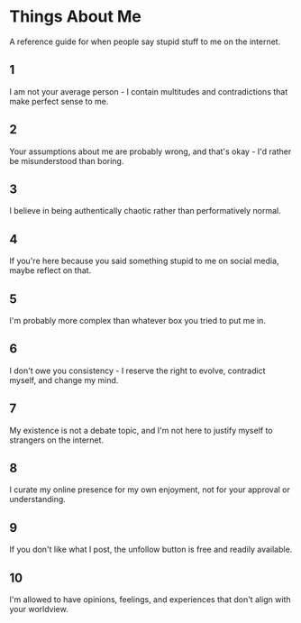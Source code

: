 # Things About Me

A reference guide for when people say stupid stuff to me on the internet.

## 1
I am not your average person - I contain multitudes and contradictions that make perfect sense to me.

## 2  
Your assumptions about me are probably wrong, and that's okay - I'd rather be misunderstood than boring.

## 3
I believe in being authentically chaotic rather than performatively normal.

## 4
If you're here because you said something stupid to me on social media, maybe reflect on that.

## 5
I'm probably more complex than whatever box you tried to put me in.

## 6
I don't owe you consistency - I reserve the right to evolve, contradict myself, and change my mind.

## 7
My existence is not a debate topic, and I'm not here to justify myself to strangers on the internet.

## 8
I curate my online presence for my own enjoyment, not for your approval or understanding.

## 9
If you don't like what I post, the unfollow button is free and readily available.

## 10
I'm allowed to have opinions, feelings, and experiences that don't align with your worldview.
